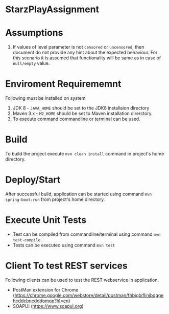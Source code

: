 # StarzPlayAssignment

# Assumptions
   1. If values of level parameter is not `censored` or `uncensored`, then document do not provide any hint about the expected behaviour. For this scenario it is assumed that functionality will be same as in case of `null/empty` value.
   
# Enviroment Requirememnt
  Following must be installed on system
  1. JDK 8 - `JAVA_HOME` should be set to the JDK8 installaion directory
  2. Maven 3.x - `M2_HOME` should be set to Maven installation direrctory.
  3. To execute command commandline or terminal can be used.
  
# Build 
  To build the project execute `mvn clean install` command in project's home directory.
 
# Deploy/Start 

After successful build, application can be started using command `mvn spring-boot:run` from project's home directory.

# Execute Unit Tests 
  - Test can be compiled from commandline/terminal using command `mvn test-compile`.
  - Tests can be executed using command `mvn test`
  
# Client To test REST services
 Following clients can be used to test the REST webservice in application.
  - PostMan extension for Chrome (https://chrome.google.com/webstore/detail/postman/fhbjgbiflinjbdggehcddcbncdddomop?hl=en)
  - SOAPUI (https://www.soapui.org)
  
  
